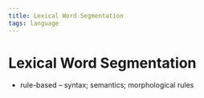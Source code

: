 ```yaml
---
title: Lexical Word Segmentation
tags: language
---
```


# Lexical Word Segmentation
- rule-based – syntax; semantics; morphological rules








































